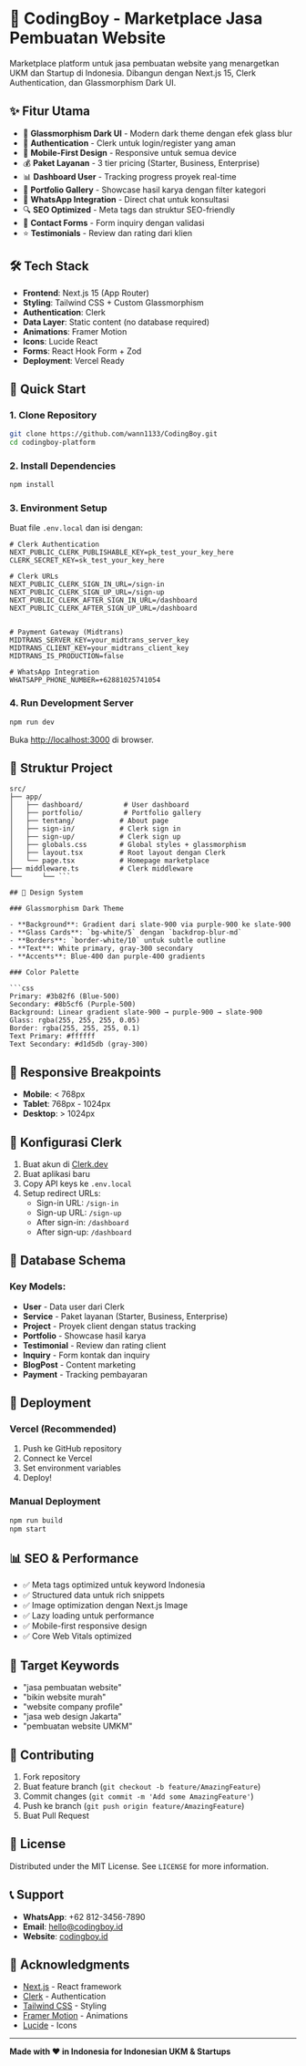 # 🚀 CodingBoy - Marketplace Jasa Pembuatan Website

Marketplace platform untuk jasa pembuatan website yang menargetkan UKM dan Startup di Indonesia. Dibangun dengan Next.js 15, Clerk Authentication, dan Glassmorphism Dark UI.

## ✨ Fitur Utama

- 🎨 **Glassmorphism Dark UI** - Modern dark theme dengan efek glass blur
- 🔐 **Authentication** - Clerk untuk login/register yang aman
- 📱 **Mobile-First Design** - Responsive untuk semua device
- 💰 **Paket Layanan** - 3 tier pricing (Starter, Business, Enterprise)
- 📊 **Dashboard User** - Tracking progress proyek real-time
- 🎯 **Portfolio Gallery** - Showcase hasil karya dengan filter kategori
- 💬 **WhatsApp Integration** - Direct chat untuk konsultasi
- 🔍 **SEO Optimized** - Meta tags dan struktur SEO-friendly
- 📝 **Contact Forms** - Form inquiry dengan validasi
- ⭐ **Testimonials** - Review dan rating dari klien

## 🛠 Tech Stack

- **Frontend**: Next.js 15 (App Router)
- **Styling**: Tailwind CSS + Custom Glassmorphism
- **Authentication**: Clerk
- **Data Layer**: Static content (no database required)
- **Animations**: Framer Motion
- **Icons**: Lucide React
- **Forms**: React Hook Form + Zod
- **Deployment**: Vercel Ready

## 🚀 Quick Start

### 1. Clone Repository

```bash
git clone https://github.com/wann1133/CodingBoy.git
cd codingboy-platform
```

### 2. Install Dependencies

```bash
npm install
```

### 3. Environment Setup

Buat file `.env.local` dan isi dengan:

```env
# Clerk Authentication
NEXT_PUBLIC_CLERK_PUBLISHABLE_KEY=pk_test_your_key_here
CLERK_SECRET_KEY=sk_test_your_key_here

# Clerk URLs
NEXT_PUBLIC_CLERK_SIGN_IN_URL=/sign-in
NEXT_PUBLIC_CLERK_SIGN_UP_URL=/sign-up
NEXT_PUBLIC_CLERK_AFTER_SIGN_IN_URL=/dashboard
NEXT_PUBLIC_CLERK_AFTER_SIGN_UP_URL=/dashboard


# Payment Gateway (Midtrans)
MIDTRANS_SERVER_KEY=your_midtrans_server_key
MIDTRANS_CLIENT_KEY=your_midtrans_client_key
MIDTRANS_IS_PRODUCTION=false

# WhatsApp Integration
WHATSAPP_PHONE_NUMBER=+62881025741054
```

### 4. Run Development Server

```bash
npm run dev
```

Buka [http://localhost:3000](http://localhost:3000) di browser.

## 📁 Struktur Project

```
src/
├── app/
│   ├── dashboard/          # User dashboard
│   ├── portfolio/          # Portfolio gallery
│   ├── tentang/           # About page
│   ├── sign-in/           # Clerk sign in
│   ├── sign-up/           # Clerk sign up
│   ├── globals.css        # Global styles + glassmorphism
│   ├── layout.tsx         # Root layout dengan Clerk
│   └── page.tsx           # Homepage marketplace
├── middleware.ts          # Clerk middleware
└──     └── ```

## 🎨 Design System

### Glassmorphism Dark Theme

- **Background**: Gradient dari slate-900 via purple-900 ke slate-900
- **Glass Cards**: `bg-white/5` dengan `backdrop-blur-md`
- **Borders**: `border-white/10` untuk subtle outline
- **Text**: White primary, gray-300 secondary
- **Accents**: Blue-400 dan purple-400 gradients

### Color Palette

```css
Primary: #3b82f6 (Blue-500)
Secondary: #8b5cf6 (Purple-500)
Background: Linear gradient slate-900 → purple-900 → slate-900
Glass: rgba(255, 255, 255, 0.05)
Border: rgba(255, 255, 255, 0.1)
Text Primary: #ffffff
Text Secondary: #d1d5db (gray-300)
```

## 📱 Responsive Breakpoints

- **Mobile**: < 768px
- **Tablet**: 768px - 1024px
- **Desktop**: > 1024px

## 🔧 Konfigurasi Clerk

1. Buat akun di [Clerk.dev](https://clerk.dev)
2. Buat aplikasi baru
3. Copy API keys ke `.env.local`
4. Setup redirect URLs:
   - Sign-in URL: `/sign-in`
   - Sign-up URL: `/sign-up`
   - After sign-in: `/dashboard`
   - After sign-up: `/dashboard`

## 💾 Database Schema

### Key Models:

- **User** - Data user dari Clerk
- **Service** - Paket layanan (Starter, Business, Enterprise)
- **Project** - Proyek client dengan status tracking
- **Portfolio** - Showcase hasil karya
- **Testimonial** - Review dan rating client
- **Inquiry** - Form kontak dan inquiry
- **BlogPost** - Content marketing
- **Payment** - Tracking pembayaran

## 🚀 Deployment

### Vercel (Recommended)

1. Push ke GitHub repository
2. Connect ke Vercel
3. Set environment variables
4. Deploy!

### Manual Deployment

```bash
npm run build
npm start
```

## 📊 SEO & Performance

- ✅ Meta tags optimized untuk keyword Indonesia
- ✅ Structured data untuk rich snippets
- ✅ Image optimization dengan Next.js Image
- ✅ Lazy loading untuk performance
- ✅ Mobile-first responsive design
- ✅ Core Web Vitals optimized

## 🎯 Target Keywords

- "jasa pembuatan website"
- "bikin website murah"
- "website company profile"
- "jasa web design Jakarta"
- "pembuatan website UMKM"

## 🤝 Contributing

1. Fork repository
2. Buat feature branch (`git checkout -b feature/AmazingFeature`)
3. Commit changes (`git commit -m 'Add some AmazingFeature'`)
4. Push ke branch (`git push origin feature/AmazingFeature`)
5. Buat Pull Request

## 📄 License

Distributed under the MIT License. See `LICENSE` for more information.

## 📞 Support

- **WhatsApp**: +62 812-3456-7890
- **Email**: hello@codingboy.id
- **Website**: [codingboy.id](https://codingboy.id)

## 🙏 Acknowledgments

- [Next.js](https://nextjs.org/) - React framework
- [Clerk](https://clerk.dev/) - Authentication
- [Tailwind CSS](https://tailwindcss.com/) - Styling
- [Framer Motion](https://www.framer.com/motion/) - Animations
- [Lucide](https://lucide.dev/) - Icons

---

**Made with ❤️ in Indonesia for Indonesian UKM & Startups**
